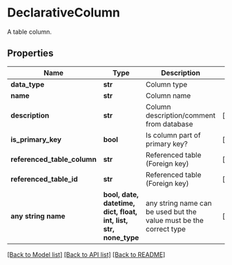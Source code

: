 # DeclarativeColumn

A table column.

## Properties
Name | Type | Description | Notes
------------ | ------------- | ------------- | -------------
**data_type** | **str** | Column type | 
**name** | **str** | Column name | 
**description** | **str** | Column description/comment from database | [optional] 
**is_primary_key** | **bool** | Is column part of primary key? | [optional] 
**referenced_table_column** | **str** | Referenced table (Foreign key) | [optional] 
**referenced_table_id** | **str** | Referenced table (Foreign key) | [optional] 
**any string name** | **bool, date, datetime, dict, float, int, list, str, none_type** | any string name can be used but the value must be the correct type | [optional]

[[Back to Model list]](../README.md#documentation-for-models) [[Back to API list]](../README.md#documentation-for-api-endpoints) [[Back to README]](../README.md)


